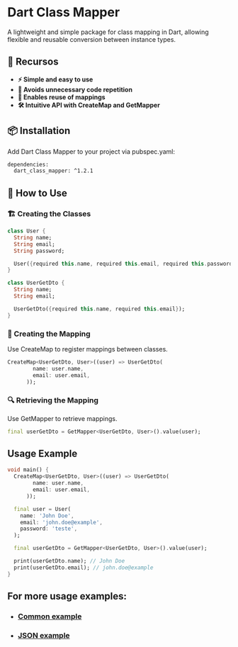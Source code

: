 # Dart Class Mapper

A lightweight and simple package for class mapping in Dart, allowing flexible and reusable conversion between instance types.

## 🎯  **Recursos**
- **⚡ Simple and easy to use**
- **🔁 Avoids unnecessary code repetition**
- **🔄 Enables reuse of mappings**
- **🛠️ Intuitive API with CreateMap and GetMapper**


## 📦 **Installation**

Add Dart Class Mapper to your project via pubspec.yaml: 
```sh
dependencies:
  dart_class_mapper: ^1.2.1
```

## 🚀 How to Use
### 🏗️ Creating the Classes
```dart
class User {
  String name;
  String email;
  String password;

  User({required this.name, required this.email, required this.password});
}

class UserGetDto {
  String name;
  String email;

  UserGetDto({required this.name, required this.email});
}
```

### 🔗 Creating the Mapping

Use CreateMap to register mappings between classes.
```dart
CreateMap<UserGetDto, User>((user) => UserGetDto(
        name: user.name,
        email: user.email,
      ));
```

### 🔍 Retrieving the Mapping
Use GetMapper to retrieve mappings.
```dart
final userGetDto = GetMapper<UserGetDto, User>().value(user);
```

## Usage Example

```dart
void main() {
  CreateMap<UserGetDto, User>((user) => UserGetDto(
        name: user.name,
        email: user.email,
      ));

  final user = User(
    name: 'John Doe',
    email: 'john.doe@example',
    password: 'teste',
  );

  final userGetDto = GetMapper<UserGetDto, User>().value(user);

  print(userGetDto.name); // John Doe
  print(userGetDto.email); // john.doe@example
}
```
## For more usage examples:
- ### [Common example](https://github.com/LucassMateusDev/dart_class_mapper/blob/main/example/dart_class_mapper_example.dart)
- ### [JSON example](https://github.com/LucassMateusDev/dart_class_mapper/blob/main/example/dart_class_mapper_json_example.dart)